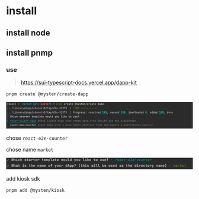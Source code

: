 # install

## install node

## install pnmp

### use 

> https://sui-typescript-docs.vercel.app/dapp-kit

```shell
pnpm create @mysten/create-dapp
```
![img.png](img/create_dapp.png)

chose 
`react-e2e-counter`

chose name 
`market`

![img.png](img/create_dapp_chose.png)



add  kiosk sdk
```shell
pnpm add @mysten/kiosk
```